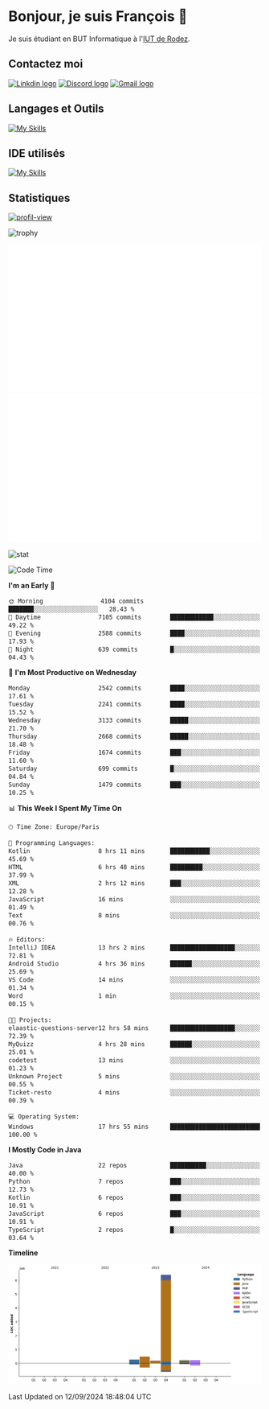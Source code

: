 # Bonjour, je suis François 👋

Je suis étudiant en BUT Informatique à l'[IUT de Rodez](https://iut-rodez.fr).

## Contactez moi

<p>
<a href="https://www.linkedin.com/in/fran%C3%A7ois-de-saint-palais-00985327a/" target="blank"><img src="https://img.shields.io/badge/LinkedIn-0077B5?style=for-the-badge&logo=linkedin&logoColor=white" alt="Linkdin logo"/></a>
<a href="https://discord.gg/francis389" target="blank"><img src="https://img.shields.io/badge/Discord-7289DA?style=for-the-badge&logo=discord&logoColor=white" alt="Discord logo" /></a>
<a href="mailto:francois-sp@gmx.fr" target="blank"><img src="https://img.shields.io/badge/Gmail-D14836?style=for-the-badge&logo=gmail&logoColor=white" alt="Gmail logo"/></a> 
</p>

## Langages et Outils

[![My Skills](https://skillicons.dev/icons?i=java,py,kotlin,spring,git,html,css,sass,svelte,vue,angular,react,bootstrap,ts,jquery,js,php,mysql,sqlite,grafana,linux,windows,figma,postman)](https://skillicons.dev)

## IDE utilisés

[![My Skills](https://skillicons.dev/icons?i=idea,phpstorm,pycharm,androidstudio,vscode,webstorm,eclipse)](https://skillicons.dev)

## Statistiques

[![profil-view](https://komarev.com/ghpvc/?username=francois389&label=Profile%20views&color=0e75b6&style=flat)](https://github.com/ryo-ma/github-profile-trophy)

![trophy](https://github-profile-trophy.vercel.app/?username=Francois389&theme=onedark&column=-1)

![top-lang](https://raw.githubusercontent.com/Francois389/github-stat/master/generated/languages.svg#gh-dark-mode-only)
![](https://raw.githubusercontent.com/Francois389/github-stat/master/generated/overview.svg#gh-dark-mode-only)

![stat](https://github-readme-stats.vercel.app/api?username=francois389&show_icons=true&locale=fr&theme=onedark)

<!--START_SECTION:waka-->
![Code Time](http://img.shields.io/badge/Code%20Time-318%20hrs%2026%20mins-blue)

**I'm an Early 🐤** 

```text
🌞 Morning                4104 commits        ███████░░░░░░░░░░░░░░░░░░   28.43 % 
🌆 Daytime                7105 commits        ████████████░░░░░░░░░░░░░   49.22 % 
🌃 Evening                2588 commits        ████░░░░░░░░░░░░░░░░░░░░░   17.93 % 
🌙 Night                  639 commits         █░░░░░░░░░░░░░░░░░░░░░░░░   04.43 % 
```
📅 **I'm Most Productive on Wednesday** 

```text
Monday                   2542 commits        ████░░░░░░░░░░░░░░░░░░░░░   17.61 % 
Tuesday                  2241 commits        ████░░░░░░░░░░░░░░░░░░░░░   15.52 % 
Wednesday                3133 commits        █████░░░░░░░░░░░░░░░░░░░░   21.70 % 
Thursday                 2668 commits        █████░░░░░░░░░░░░░░░░░░░░   18.48 % 
Friday                   1674 commits        ███░░░░░░░░░░░░░░░░░░░░░░   11.60 % 
Saturday                 699 commits         █░░░░░░░░░░░░░░░░░░░░░░░░   04.84 % 
Sunday                   1479 commits        ███░░░░░░░░░░░░░░░░░░░░░░   10.25 % 
```


📊 **This Week I Spent My Time On** 

```text
🕑︎ Time Zone: Europe/Paris

💬 Programming Languages: 
Kotlin                   8 hrs 11 mins       ███████████░░░░░░░░░░░░░░   45.69 % 
HTML                     6 hrs 48 mins       █████████░░░░░░░░░░░░░░░░   37.99 % 
XML                      2 hrs 12 mins       ███░░░░░░░░░░░░░░░░░░░░░░   12.28 % 
JavaScript               16 mins             ░░░░░░░░░░░░░░░░░░░░░░░░░   01.49 % 
Text                     8 mins              ░░░░░░░░░░░░░░░░░░░░░░░░░   00.76 % 

🔥 Editors: 
IntelliJ IDEA            13 hrs 2 mins       ██████████████████░░░░░░░   72.81 % 
Android Studio           4 hrs 36 mins       ██████░░░░░░░░░░░░░░░░░░░   25.69 % 
VS Code                  14 mins             ░░░░░░░░░░░░░░░░░░░░░░░░░   01.34 % 
Word                     1 min               ░░░░░░░░░░░░░░░░░░░░░░░░░   00.15 % 

🐱‍💻 Projects: 
elaastic-questions-server12 hrs 58 mins      ██████████████████░░░░░░░   72.39 % 
MyQuizz                  4 hrs 28 mins       ██████░░░░░░░░░░░░░░░░░░░   25.01 % 
codetest                 13 mins             ░░░░░░░░░░░░░░░░░░░░░░░░░   01.23 % 
Unknown Project          5 mins              ░░░░░░░░░░░░░░░░░░░░░░░░░   00.55 % 
Ticket-resto             4 mins              ░░░░░░░░░░░░░░░░░░░░░░░░░   00.39 % 

💻 Operating System: 
Windows                  17 hrs 55 mins      █████████████████████████   100.00 % 
```

**I Mostly Code in Java** 

```text
Java                     22 repos            ██████████░░░░░░░░░░░░░░░   40.00 % 
Python                   7 repos             ███░░░░░░░░░░░░░░░░░░░░░░   12.73 % 
Kotlin                   6 repos             ███░░░░░░░░░░░░░░░░░░░░░░   10.91 % 
JavaScript               6 repos             ███░░░░░░░░░░░░░░░░░░░░░░   10.91 % 
TypeScript               2 repos             █░░░░░░░░░░░░░░░░░░░░░░░░   03.64 % 
```



**Timeline**

![Lines of Code chart](https://raw.githubusercontent.com/Francois389/Francois389/main/assets/bar_graph.png)


 Last Updated on 12/09/2024 18:48:04 UTC
<!--END_SECTION:waka-->
